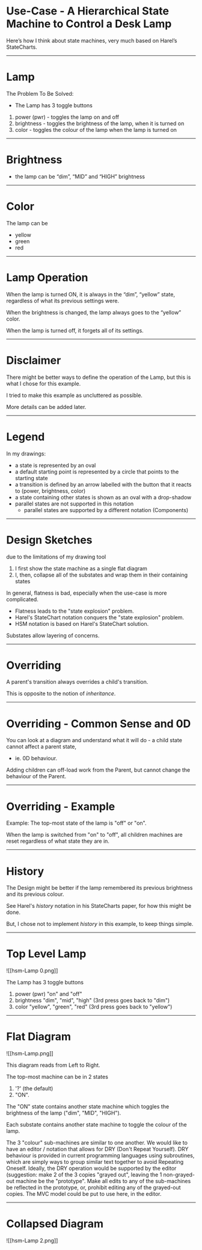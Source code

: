 # Use-Case - A Hierarchical State Machine to Control a Desk Lamp
Here’s how I think about state machines, very much based on Harel’s StateCharts.

---

# Lamp
The Problem To Be Solved:

- The Lamp has 3 toggle buttons
1. power (pwr) - toggles the lamp on and off
2. brightness - toggles the brightness of the lamp, when it is turned on
3. color - toggles the colour of the lamp when the lamp is turned on

---
# Brightness

- the lamp can be “dim”, “MID” and “HIGH” brightness

---
# Color
The lamp can be
- yellow
- green
- red

 ---
# Lamp Operation

When the lamp is turned ON, it is always in the “dim”, “yellow” state, regardless of what its previous settings were.

When the brightness is changed, the lamp always goes to the “yellow” color.

When the lamp is turned off, it forgets all of its settings.

---

# Disclaimer  

There might be better ways to define the operation of the Lamp, but this is what I chose for this example.

I tried to make this example as uncluttered as possible.

More details can be added later.

---
# Legend

In my drawings:
- a state is represented by an oval
- a default starting point is represented by a circle that points to the starting state
- a transition is defined by an arrow labelled with the button that it reacts to (power, brightness, color)
- a state containing other states is shown as an oval with a drop-shadow
- parallel states are not supported in this notation
	- parallel states are supported by a different notation (Components) 

---

# Design Sketches  
due to the limitations of my drawing tool 

1. I first show the state machine as a single flat diagram
2. I, then, collapse all of the substates and wrap them in their containing states

In general, flatness is bad, especially when the use-case is more complicated.
- Flatness leads to the "state explosion" problem.
- Harel's StateChart notation conquers the "state explosion" problem.
- HSM notation is based on Harel's StateChart solution.

Substates allow layering of concerns.

---
# Overriding

A parent's transition always overrides a child's transition.

This is opposite to the notion of *inheritance*.

---

# Overriding - Common Sense and 0D
You can look at a diagram and understand what it will do - a child state cannot affect a parent state, 

- ie. 0D behaviour.

Adding children can off-load work from the Parent, but cannot change the behaviour of the Parent.

---

# Overriding - Example
Example: The top-most state of the lamp is "off" or "on".  

When the lamp is switched from "on" to "off", all children machines are reset regardless of what state they are in.

---

# History
The Design might be better if the lamp remembered its previous brightness and its previous colour.

See Harel's *history* notation in his StateCharts paper, for how this might be done.

But, I chose not to implement *history* in this example, to keep things simple.

---
# Top Level Lamp

![[hsm-Lamp 0.png]]

The Lamp has 3 toggle buttons
1. power (pwr) "on" and "off"
2. brightness "dim", "mid", "high" (3rd press goes back to "dim")
3. color "yellow", "green", "red" (3rd press goes back to "yellow")
---
# Flat Diagram
![[hsm-Lamp.png]]

This diagram reads from Left to Right.

The top-most machine can be in 2 states
1. '?' (the default)
2. "ON".

The "ON" state contains another state machine which toggles the brightness of the lamp ("dim", "MID", "HIGH").

Each substate contains another state machine to toggle the colour of the lamp.

The 3 "colour" sub-machines are similar to one another.  We would like to have an editor / notation that allows for DRY (Don't Repeat Yourself).  DRY behaviour is provided in current programming languages using subroutines, which are simply ways to group similar text together to avoid Repeating Oneself.  Ideally, the DRY operation would be supported by the editor (suggestion: make 2 of the 3 copies "grayed out", leaving the 1 non-grayed-out machine be the "prototype".  Make all edits to any of the sub-machines be reflected in the prototype, or, prohibit editing any of the grayed-out copies.  The MVC model could be put to use here, in the editor.


---
# Collapsed Diagram

![[hsm-Lamp 2.png]]